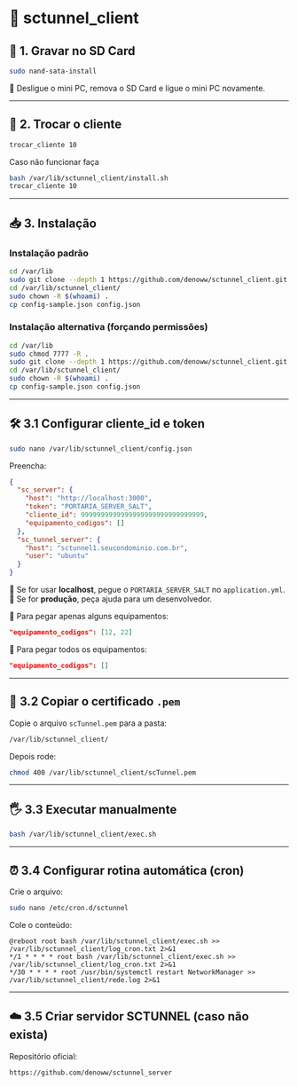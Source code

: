 # 📡 sctunnel_client

## 🧩 1. Gravar no SD Card

```bash
sudo nand-sata-install
```

🔌 Desligue o mini PC, remova o SD Card e ligue o mini PC novamente.


---

## 🔄 2. Trocar o cliente

```bash
trocar_cliente 10
```


Caso não funcionar faça
```bash
bash /var/lib/sctunnel_client/install.sh
trocar_cliente 10
```



---

## 📥 3. Instalação

### Instalação padrão

```bash
cd /var/lib
sudo git clone --depth 1 https://github.com/denoww/sctunnel_client.git
cd /var/lib/sctunnel_client/
sudo chown -R $(whoami) .
cp config-sample.json config.json
```

### Instalação alternativa (forçando permissões)

```bash
cd /var/lib
sudo chmod 7777 -R .
sudo git clone --depth 1 https://github.com/denoww/sctunnel_client.git
cd /var/lib/sctunnel_client/
sudo chown -R $(whoami) .
cp config-sample.json config.json
```

---

## 🛠️ 3.1 Configurar cliente_id e token

```bash
sudo nano /var/lib/sctunnel_client/config.json
```

Preencha:

```json
{
  "sc_server": {
    "host": "http://localhost:3000",
    "token": "PORTARIA_SERVER_SALT",
    "cliente_id": 9999999999999999999999999999999,
    "equipamento_codigos": []
  },
  "sc_tunnel_server": {
    "host": "sctunnel1.seucondominio.com.br",
    "user": "ubuntu"
  }
}
```

🔹 Se for usar **localhost**, pegue o `PORTARIA_SERVER_SALT` no `application.yml`.
🔹 Se for **produção**, peça ajuda para um desenvolvedor.

🎯 Para pegar apenas alguns equipamentos:

```json
"equipamento_codigos": [12, 22]
```

🎯 Para pegar todos os equipamentos:

```json
"equipamento_codigos": []
```


---

## 🔑 3.2 Copiar o certificado `.pem`

Copie o arquivo `scTunnel.pem` para a pasta:

```bash
/var/lib/sctunnel_client/
```

Depois rode:

```bash
chmod 400 /var/lib/sctunnel_client/scTunnel.pem
```

---

## 🖐️ 3.3 Executar manualmente

```bash
bash /var/lib/sctunnel_client/exec.sh
```

---

## ⏰ 3.4 Configurar rotina automática (cron)

Crie o arquivo:

```bash
sudo nano /etc/cron.d/sctunnel
```

Cole o conteúdo:

```cron
@reboot root bash /var/lib/sctunnel_client/exec.sh >> /var/lib/sctunnel_client/log_cron.txt 2>&1
*/1 * * * * root bash /var/lib/sctunnel_client/exec.sh >> /var/lib/sctunnel_client/log_cron.txt 2>&1
*/30 * * * * root /usr/bin/systemctl restart NetworkManager >> /var/lib/sctunnel_client/rede.log 2>&1
```

---

## ☁️ 3.5 Criar servidor SCTUNNEL (caso não exista)

Repositório oficial:

```
https://github.com/denoww/sctunnel_server
```
